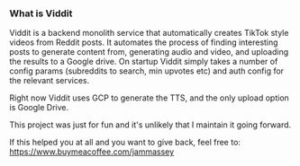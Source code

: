 ### What is Viddit

Viddit is a backend monolith service that automatically creates TikTok style videos from Reddit posts. It automates the process of finding interesting posts to generate content from, generating audio and video, and uploading the results to a Google drive. 
On startup Viddit simply takes a number of config params (subreddits to search, min upvotes etc) and auth config for the relevant services.

Right now Viddit uses GCP to generate the TTS, and the only upload option is Google Drive.

This project was just for fun and it's unlikely that I maintain it going forward.

If this helped you at all and you want to give back, feel free to: https://www.buymeacoffee.com/jammassey
